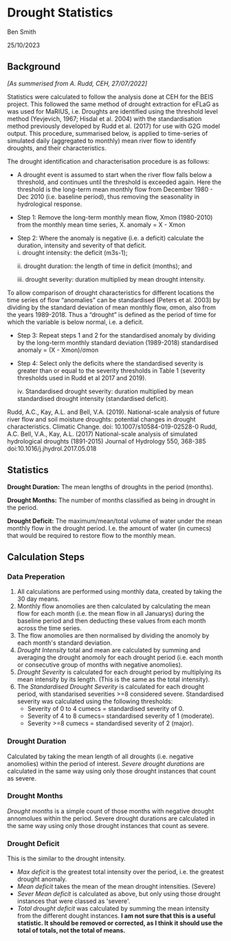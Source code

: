 # Drought Statistics

Ben Smith

25/10/2023

## Background
*[As summerised from A. Rudd, CEH, 27/07/2022]*

Statistics were calculated to follow the analysis done at CEH for the BEIS project. This followed the same method of drought extraction for eFLaG as was used for MaRIUS, i.e. Droughts are identified using the threshold level method (Yevjevich, 1967; Hisdal et al. 2004) with the standardisation method previously developed by Rudd et al. (2017) for use with G2G model output. This procedure, summarised below, is applied to time-series of simulated daily (aggregated to monthly) mean river flow to identify droughts, and their characteristics.  

The drought identification and characterisation procedure is as follows: 
- A drought event is assumed to start when the river flow falls below a threshold, and continues until the threshold is exceeded again. Here the threshold is the long-term mean monthly flow from December 1980 - Dec 2010 (i.e. baseline period), thus removing the seasonality in hydrological response.

- Step 1: Remove the long-term monthly mean flow, Xmon (1980-2010) from the monthly mean time series, X. anomaly = X - Xmon 

- Step 2: Where the anomaly is negative (i.e. a deficit) calculate the duration, intensity and severity of that deficit.  
    i. drought intensity: the deficit (m3s-1); 

    ii. drought duration: the length of time in deficit (months); and 
    
    iii. drought severity: duration multiplied by mean drought intensity.

To allow comparison of drought characteristics for different locations the time series of flow “anomalies” can be standardised (Peters et al. 2003) by dividing by the standard deviation of mean monthly flow, σmon, also from the years 1989-2018. Thus a “drought” is defined as the period of time for which the variable is below normal, i.e. a deficit.

- Step 3: Repeat steps 1 and 2 for the standardised anomaly by dividing by the long-term monthly standard deviation (1989-2018) 
standardised anomaly = (X - Xmon)/σmon 

- Step 4: Select only the deficits where the standardised severity is greater than or equal to the severity thresholds in Table 1 (severity thresholds used in Rudd et al 2017 and 2019). 
    
    iv. Standardised drought severity: duration multiplied by mean standardised drought intensity (standardised deficit).  

Rudd, A.C., Kay, A.L. and Bell, V.A. (2019). National-scale analysis of future river flow and soil moisture droughts: potential changes in drought characteristics. Climatic Change. doi: 10.1007/s10584-019-02528-0
Rudd, A.C. Bell, V.A., Kay, A.L. (2017) National-scale analysis of simulated hydrological droughts (1891-2015) Journal of Hydrology 550, 368-385 doi:10.1016/j.jhydrol.2017.05.018


## Statistics

**Drought Duration:** The mean lengths of droughts in the period (months). 

**Drought Months:** The number of months classified as being in drought in the period.

**Drought Deficit:** The maximum/mean/total volume of water under the mean monthly flow in the drought period. I.e. the amount of water (in cumecs) that would be required to restore flow to the monthly mean.


## Calculation Steps

### Data Preperation 
1. All calculations are performed using monthly data, created by taking the 30 day means. 
2. Monthly flow anomolies are then calculated by calculating the mean flow for each month (i.e. the mean flow in all Januarys) during the baseline period and then deducting these values from each month across the time series.
3. The flow anomolies are then normalised by dividing the anomoly by each month's standard deviation.
4. *Drought Intensity* total and mean are calculated by summing and averaging the drought anomoly for each drought period (i.e. each month or consecutive group of months with negative anomolies).
5. *Drought Severity* is calculated for each drought period by multiplying its mean intensity by its length. (This is the same as the total intensity). 
6. The *Standardised Drought Severity* is calculated for each drought period, with standarised severities >=8 considered severe. Standardised severity was calculated using the following thresholds:
    - Severity of 0 to 4 cumecs = standardised severity of 0.
    - Severity of 4 to 8 cumecs= standardised severity of 1 (moderate).
    - Severity >=8 cumecs = standardised severity of 2 (major).


### Drought Duration 
Calculated by taking the mean length of all droughts (i.e. negative anomolies) within the period of interest. *Severe drought durations* are calculated in the same way using only those drought instances that count as severe.

### Drought Months
*Drought months* is a simple count of those months with negative drought annomolues within the period. Severe drought durations are calculated in the same way using only those drought instances that count as severe.

### Drought Deficit
This is the similar to the drought intensity.
- *Max deficit* is the greatest total intensity over the period, i.e. the greatest drought anomaly.  
- *Mean deficit* takes the mean of the mean drought intensities. (Severe)
- *Sever Mean deficit* is calculated as above, but only using those drought instances that were classed as 'severe'.
- *Total drought deficit* was calculated by summing the mean intensity from the different dought instances. **I am not sure that this is a useful statistic. It should be removed or corrected, as I think it should use the total of totals, not the total of means.**